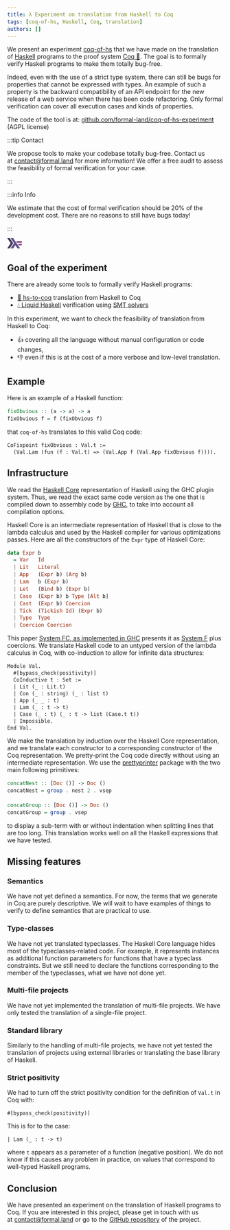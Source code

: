 ```yaml
---
title: λ Experiment on translation from Haskell to Coq
tags: [coq-of-hs, Haskell, Coq, translation]
authors: []
---
```


We present an experiment [coq-of-hs](https://github.com/formal-land/coq-of-hs-experiment) that we have made on the translation of [Haskell](https://www.haskell.org/) programs to the proof system [Coq&nbsp;🐓](https://coq.inria.fr/). The goal is to formally verify Haskell programs to make them totally bug-free.

Indeed, even with the use of a strict type system, there can still be bugs for properties that cannot be expressed with types. An example of such a property is the backward compatibility of an API endpoint for the new release of a web service when there has been code refactoring. Only formal verification can cover all execution cases and kinds of properties.

The code of the tool is at: [github.com/formal-land/coq-of-hs-experiment](https://github.com/formal-land/coq-of-hs-experiment) (AGPL license)

<!-- truncate -->

:::tip Contact

We propose tools to make your codebase totally bug-free. Contact us at&nbsp;[&#099;&#111;&#110;&#116;&#097;&#099;&#116;&#064;formal&#046;&#108;&#097;&#110;&#100;](mailto:contact@formal.land) for more information! We offer a free audit to assess the feasibility of formal verification for your case.

:::

:::info Info

We estimate that the cost of formal verification should be 20% of the development cost. There are no reasons to still have bugs today!

:::

![Haskell Logo](2024-02-14/haskell_logo.svg)

## Goal of the experiment

There are already some tools to formally verify Haskell programs:

- [🐓 hs-to-coq](https://github.com/plclub/hs-to-coq) translation from Haskell to Coq
- [💧 Liquid Haskell](https://en.wikipedia.org/wiki/Liquid_Haskell) verification using [SMT solvers](https://en.wikipedia.org/wiki/Satisfiability_modulo_theories)

In this experiment, we want to check the feasibility of translation from Haskell to Coq:

- 👍 covering all the language without manual configuration or code changes,
- 👎 even if this is at the cost of a more verbose and low-level translation.

## Example

Here is an example of a Haskell function:

```haskell
fixObvious :: (a -> a) -> a
fixObvious f = f (fixObvious f)
```

that `coq-of-hs` translates to this valid Coq code:

```coq
CoFixpoint fixObvious : Val.t :=
  (Val.Lam (fun (f : Val.t) => (Val.App f (Val.App fixObvious f)))).
```

## Infrastructure

We read the [Haskell Core](https://serokell.io/blog/haskell-to-core) representation of Haskell using the GHC plugin system. Thus, we read the exact same code version as the one that is compiled down to assembly code by [GHC](https://www.haskell.org/ghc/), to take into account all compilation options.

Haskell Core is an intermediate representation of Haskell that is close to the lambda calculus and used by the Haskell compiler for various optimizations passes. Here are all the constructors of the&nbsp;`Expr` type of Haskell Core:

```haskell
data Expr b
  = Var   Id
  | Lit   Literal
  | App   (Expr b) (Arg b)
  | Lam   b (Expr b)
  | Let   (Bind b) (Expr b)
  | Case  (Expr b) b Type [Alt b]
  | Cast  (Expr b) Coercion
  | Tick  (Tickish Id) (Expr b)
  | Type  Type
  | Coercion Coercion
```

This paper [System FC, as implemented in GHC](https://repository.brynmawr.edu/cgi/viewcontent.cgi?article=1015&context=compsci_pubs) presents it as [System F](https://en.wikipedia.org/wiki/System_F) plus coercions. We translate Haskell code to an untyped version of the lambda calculus in Coq, with co-induction to allow for infinite data structures:

```coq
Module Val.
  #[bypass_check(positivity)]
  CoInductive t : Set :=
  | Lit (_ : Lit.t)
  | Con (_ : string) (_ : list t)
  | App (_ _ : t)
  | Lam (_ : t -> t)
  | Case (_ : t) (_ : t -> list (Case.t t))
  | Impossible.
End Val.
```

We make the translation by induction over the Haskell Core representation, and we translate each constructor to a corresponding constructor of the Coq representation. We pretty-print the Coq code directly without using an intermediate representation. We use the [prettyprinter](https://github.com/quchen/prettyprinter) package with the two main following primitives:

```haskell
concatNest :: [Doc ()] -> Doc ()
concatNest = group . nest 2 . vsep

concatGroup :: [Doc ()] -> Doc ()
concatGroup = group . vsep
```

to display a sub-term with or without indentation when splitting lines that are too long. This translation works well on all the Haskell expressions that we have tested.

## Missing features

### Semantics

We have not yet defined a semantics. For now, the terms that we generate in Coq are purely descriptive. We will wait to have examples of things to verify to define semantics that are practical to use.

### Type-classes

We have not yet translated typeclasses. The Haskell Core language hides most of the typeclasses-related code. For example, it represents instances as additional function parameters for functions that have a typeclass constraints. But we still need to declare the functions corresponding to the member of the typeclasses, what we have not done yet.

### Multi-file projects

We have not yet implemented the translation of multi-file projects. We have only tested the translation of a single-file project.

### Standard library

Similarly to the handling of multi-file projects, we have not yet tested the translation of projects using external libraries or translating the base library of Haskell.

### Strict positivity

We had to turn off the strict positivity condition for the definition of&nbsp;`Val.t` in Coq with:

```coq
#[bypass_check(positivity)]
```

This is for to the case:

```coq
| Lam (_ : t -> t)
```

where&nbsp;`t` appears as a parameter of a function (negative position). We do not know if this causes any problem in practice, on values that correspond to well-typed Haskell programs.

## Conclusion

We have presented an experiment on the translation of Haskell programs to Coq. If you are interested in this project, please get in touch with us at&nbsp;[&#099;&#111;&#110;&#116;&#097;&#099;&#116;&#064;formal&#046;&#108;&#097;&#110;&#100;](mailto:contact@formal.land) or go to the [GitHub repository](https://github.com/formal-land/coq-of-hs-experiment) of the project.

